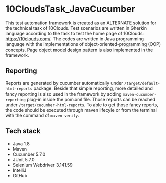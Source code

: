 # 10CloudsTask_JavaCucumber

This test automation framework is created as an ALTERNATE solution for the technical task of 10Clouds. Test scenarios are written in Gherkin language according to the task to test the home page of 10Clouds: https://10clouds.com/. The codes are written in Java programming language with the implementations of object-oriented-programming (OOP) concepts. Page object model design pattern is also implemented in the framework.

## Reporting

Reports are generated by cucumber automatically under `/target/default-html-reports` package. Beside that simple reporting, more detailed and fancy reporting is also used in the framework by adding `maven-cucumber-reporting` plug-in inside the pom.xml file. Those reports can be reached under `/target/cucumber-html-reports`. To able to get those fancy reports, the code should be executed through maven lifecyle or from the terminal with the command of `maven verify`.

## Tech stack

* Java 1.8
* Maven
* Cucumber 5.7.0
* JUnit 5.7.0
* Selenium Webdriver 3.141.59
* IntelliJ
* GitHub
